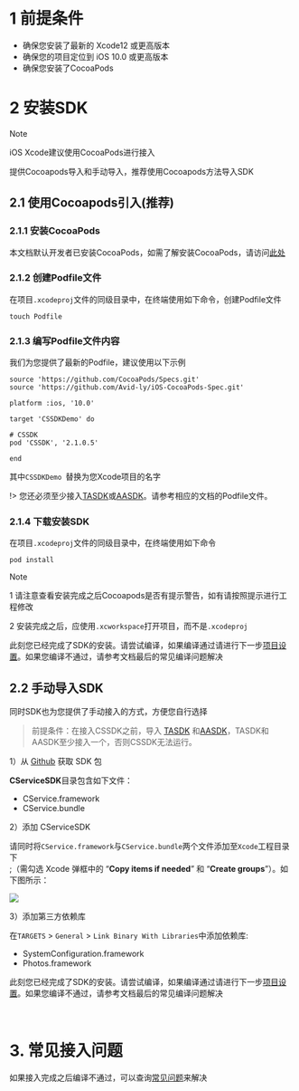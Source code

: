 # 1 前提条件

- 确保您安装了最新的 Xcode12 或更高版本
- 确保您的项目定位到 iOS 10.0 或更高版本
- 确保您安装了CocoaPods

# 2 安装SDK

> [!note]
iOS Xcode建议使用CocoaPods进行接入

提供Cocoapods导入和手动导入，推荐使用Cocoapods方法导入SDK

## 2.1 使用Cocoapods引入(推荐)

### 2.1.1 安装CocoaPods

本文档默认开发者已安装CocoaPods，如需了解安装CocoaPods，请访问[此处](https://cocoapods.org/)


### 2.1.2 创建Podfile文件

在项目`.xcodeproj`文件的同级目录中，在终端使用如下命令，创建Podfile文件

```
touch Podfile
```

### 2.1.3 编写Podfile文件内容

我们为您提供了最新的Podfile，建议使用以下示例

```
source 'https://github.com/CocoaPods/Specs.git'
source 'https://github.com/Avid-ly/iOS-CocoaPods-Spec.git'

platform :ios, '10.0'

target 'CSSDKDemo' do

# CSSDK
pod 'CSSDK', '2.1.0.5'

end

```

其中`CSSDKDemo `替换为您Xcode项目的名字

!> 您还必须至少接入[TASDK](/tasdk/ios/ios_start.md)或[AASDK](/aasdk/ios/ios_start.md)。请参考相应的文档的Podfile文件。

### 2.1.4 下载安装SDK

在项目`.xcodeproj`文件的同级目录中，在终端使用如下命令

```
pod install
```

> [!note]
> 1 请注意查看安装完成之后Cocoapods是否有提示警告，如有请按照提示进行工程修改
> 
> 2 安装完成之后，应使用`.xcworkspace`打开项目，而不是`.xcodeproj`

此刻您已经完成了SDK的安装。请尝试编译，如果编译通过请进行下一步[项目设置](/cssdk/ios/ios_setting.md)。如果您编译不通过，请参考文档最后的常见编译问题解决


## 2.2 手动导入SDK

同时SDK也为您提供了手动接入的方式，方便您自行选择

> 前提条件：在接入CSSDK之前，导入 [TASDK](/tasdk/ios/ios_start.md) 和[AASDK](/aasdk/ios/ios_start.md)，TASDK和AASDK至少接入一个，否则CSSDK无法运行。</br>

1）从 [Github](https://github.com/Avid-ly/Avidly-CService-iOS-Demo/releases) 获取 SDK 包

**CServiceSDK**目录包含如下文件：

- CService.framework
- CService.bundle


2）添加 CServiceSDK

请同时将`CService.framework`与`CService.bundle`两个文件添加至`Xcode`工程目录下<br>;（需勾选 Xcode 弹框中的 “**Copy items if needed**” 和 “**Create groups**”）。如下图所示：</br>

![](http://doc.gamehaus.com/uploads/202001/5e0dc28648883_5e0dc286.png)

3）添加第三方依赖库

在`TARGETS` > `General` > `Link Binary With Libraries`中添加依赖库:

- SystemConfiguration.framework
- Photos.framework


此刻您已经完成了SDK的安装。请尝试编译，如果编译通过请进行下一步[项目设置](/cssdk/ios/ios_setting.md)。如果您编译不通过，请参考文档最后的常见编译问题解决

</br>

# 3. 常见接入问题

如果接入完成之后编译不通过，可以查询[常见问题](/cssdk/ios/ios_faq.md)来解决